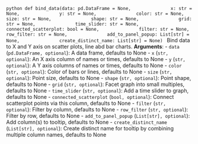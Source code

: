 ```python def bind_data(data: pd.DataFrame = None,               x: str = None,               y: str = None,               color: str = None,               size: str = None,               shape: str = None,               grid: str = None,               time_slider: str = None,               connected_scatterplot: bool = None,               filter: str = None,               row_filter: str = None,               add_to_panel_popup: List[str] = None,               create_distinct_name: List[str] = None) ```  Bind data to X and Y axis on scatter plots, line abd bar charts.  **Arguments**:  - `data` (`pd.DataFrame, optional`): A data frame, defaults to None - `x` (`str, optional`): An X axis column of names or times, defaults to None - `y` (`str, optional`): A Y axis columns of names or times, defaults to None - `color` (`str, optional`): Color of bars or lines, defaults to None - `size` (`str, optional`): Point size, defaults to None - `shape` (`str, optional`): Point shape, defaults to None - `grid` (`str, optional`): Facet graph into small multiples, defaults to None - `time_slider` (`str, optional`): Add a time slider to graph, defaults to None - `connected_scatterplot` (`bool, optional`): Connect scatterplot points via this column, defaults to None - `filter` (`str, optional`): Filter by column, defaults to None - `row_filter` (`str, optional`): Filter by row, defaults to None - `add_to_panel_popup` (`List[str], optional`): Add column(s) to tooltip, defaults to None - `create_distinct_name` (`List[str], optional`): Create distinct name for tooltip by combining multiple column names, defaults to None 
